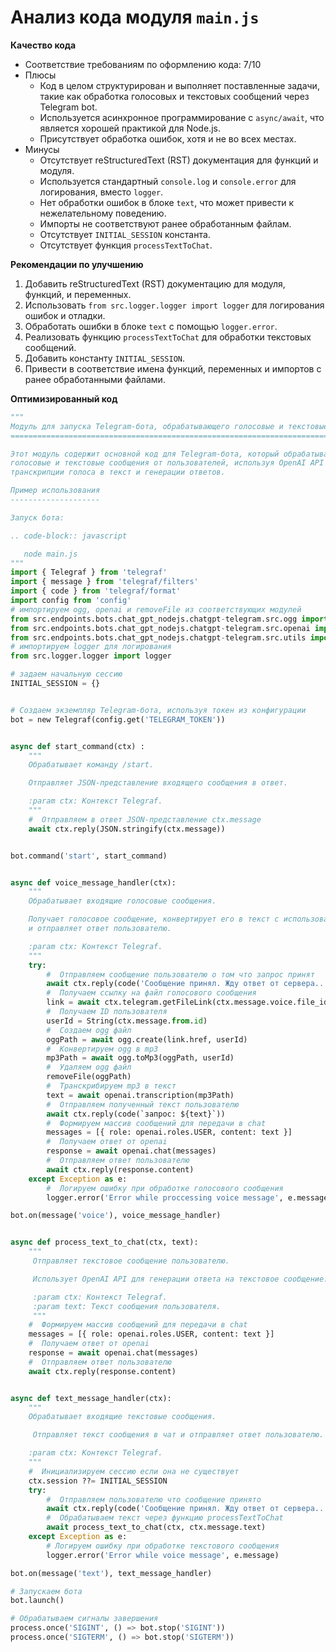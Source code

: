 # Анализ кода модуля `main.js`

**Качество кода**
-  Соответствие требованиям по оформлению кода: 7/10
 -  Плюсы
    - Код в целом структурирован и выполняет поставленные задачи, такие как обработка голосовых и текстовых сообщений через Telegram bot.
    - Используется асинхронное программирование с `async/await`, что является хорошей практикой для Node.js.
    - Присутствует обработка ошибок, хотя и не во всех местах.
 -  Минусы
    -  Отсутствует reStructuredText (RST) документация для функций и модуля.
    -  Используется стандартный `console.log` и `console.error` для логирования, вместо `logger`.
    -  Нет обработки ошибок в блоке `text`, что может привести к нежелательному поведению.
    -  Импорты не соответствуют ранее обработанным файлам.
    -  Отсутствует `INITIAL_SESSION` константа.
    -  Отсутствует функция `processTextToChat`.

**Рекомендации по улучшению**
1.  Добавить reStructuredText (RST) документацию для модуля, функций, и переменных.
2.  Использовать `from src.logger.logger import logger` для логирования ошибок и отладки.
3.  Обработать ошибки в блоке `text` с помощью `logger.error`.
4.  Реализовать функцию `processTextToChat` для обработки текстовых сообщений.
5.  Добавить константу `INITIAL_SESSION`.
6.  Привести в соответствие имена функций, переменных и импортов с ранее обработанными файлами.

**Оптимизированный код**

```python
"""
Модуль для запуска Telegram-бота, обрабатывающего голосовые и текстовые сообщения.
==============================================================================

Этот модуль содержит основной код для Telegram-бота, который обрабатывает
голосовые и текстовые сообщения от пользователей, используя OpenAI API для
транскрипции голоса в текст и генерации ответов.

Пример использования
--------------------

Запуск бота:

.. code-block:: javascript

   node main.js
"""
import { Telegraf } from 'telegraf'
import { message } from 'telegraf/filters'
import { code } from 'telegraf/format'
import config from 'config'
# импортируем ogg, openai и removeFile из соответствующих модулей
from src.endpoints.bots.chat_gpt_nodejs.chatgpt-telegram.src.ogg import ogg
from src.endpoints.bots.chat_gpt_nodejs.chatgpt-telegram.src.openai import openai
from src.endpoints.bots.chat_gpt_nodejs.chatgpt-telegram.src.utils import removeFile
# импортируем logger для логирования
from src.logger.logger import logger

# задаем начальную сессию
INITIAL_SESSION = {}


# Создаем экземпляр Telegram-бота, используя токен из конфигурации
bot = new Telegraf(config.get('TELEGRAM_TOKEN'))


async def start_command(ctx) :
    """
    Обрабатывает команду /start.

    Отправляет JSON-представление входящего сообщения в ответ.

    :param ctx: Контекст Telegraf.
    """
    #  Отправляем в ответ JSON-представление ctx.message
    await ctx.reply(JSON.stringify(ctx.message))


bot.command('start', start_command)


async def voice_message_handler(ctx):
    """
    Обрабатывает входящие голосовые сообщения.

    Получает голосовое сообщение, конвертирует его в текст с использованием OpenAI,
    и отправляет ответ пользователю.

    :param ctx: Контекст Telegraf.
    """
    try:
        #  Отправляем сообщение пользователю о том что запрос принят
        await ctx.reply(code('Сообщение принял. Жду ответ от сервера...'))
        #  Получаем ссылку на файл голосового сообщения
        link = await ctx.telegram.getFileLink(ctx.message.voice.file_id)
        #  Получаем ID пользователя
        userId = String(ctx.message.from.id)
        #  Создаем ogg файл
        oggPath = await ogg.create(link.href, userId)
        #  Конвертируем ogg в mp3
        mp3Path = await ogg.toMp3(oggPath, userId)
        #  Удаляем ogg файл
        removeFile(oggPath)
        #  Транскрибируем mp3 в текст
        text = await openai.transcription(mp3Path)
        #  Отправляем полученный текст пользователю
        await ctx.reply(code(`запрос: ${text}`))
        #  Формируем массив сообщений для передачи в chat
        messages = [{ role: openai.roles.USER, content: text }]
        #  Получаем ответ от openai
        response = await openai.chat(messages)
        #  Отправляем ответ пользователю
        await ctx.reply(response.content)
    except Exception as e:
        #  Логируем ошибку при обработке голосового сообщения
        logger.error('Error while proccessing voice message', e.message)

bot.on(message('voice'), voice_message_handler)


async def process_text_to_chat(ctx, text):
    """
     Отправляет текстовое сообщение пользователю.

     Использует OpenAI API для генерации ответа на текстовое сообщение.

     :param ctx: Контекст Telegraf.
     :param text: Текст сообщения пользователя.
     """
    #  Формируем массив сообщений для передачи в chat
    messages = [{ role: openai.roles.USER, content: text }]
    #  Получаем ответ от openai
    response = await openai.chat(messages)
    #  Отправляем ответ пользователю
    await ctx.reply(response.content)


async def text_message_handler(ctx):
    """
    Обрабатывает входящие текстовые сообщения.

     Отправляет текст сообщения в чат и отправляет ответ пользователю.

    :param ctx: Контекст Telegraf.
    """
    #  Инициализируем сессию если она не существует
    ctx.session ??= INITIAL_SESSION
    try:
        #  Отправляем пользователю что сообщение принято
        await ctx.reply(code('Сообщение принял. Жду ответ от сервера...'))
        #  Обрабатываем текст через функцию processTextToChat
        await process_text_to_chat(ctx, ctx.message.text)
    except Exception as e:
        # Логируем ошибку при обработке текстового сообщения
        logger.error('Error while voice message', e.message)

bot.on(message('text'), text_message_handler)

# Запускаем бота
bot.launch()

# Обрабатываем сигналы завершения
process.once('SIGINT', () => bot.stop('SIGINT'))
process.once('SIGTERM', () => bot.stop('SIGTERM'))
```